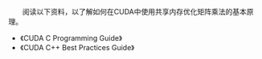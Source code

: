 &emsp;&emsp;阅读以下资料，以了解如何在CUDA中使用共享内存优化矩阵乘法的基本原理。

- 《CUDA C Programming Guide》  
- 《CUDA C++ Best Practices Guide》